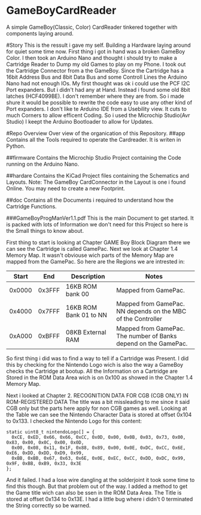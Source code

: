 # GameBoyCardReader
A simple GameBoy(Classic, Color) CardReader tinkered together with components laying around.

#Story
This is the ressult i gave my self.
Building a Hardware laying around for quiet some time now.
First thing i got in hand was a broken GameBoy Color.
I then took an Arduino Nano and thought i should try to make a Cartridge Reader to Dump my old Games to play on my Phone.
I took out the Cartridge Connector from a the GameBoy.
Since the Cartridge has a 16bit Address Bus and 8bit Data Bus and some Controll Lines the Arduino Nano had not enough IOs.
My first thought was ok i could use the PCF I2C Port expanders. But i didn't had any at Hand.
Instead i found some old 8bit latches (HCF4099BE).
I don't remember where they are from. So i made shure it would be possible to rewrite the code easy to use any other kind of Port expanders.
I don't like te Arduino IDE from a Usebility view. It cuts to much Corners to allow efficent Coding. So i used the Microchip Studio(Avr Studio)
I keept the Arduino Bootloader to allow for Updates.

#Repo Overview
Over view of the organication of this Repository.
##app
Contains all the Tools required to operate the Cardreader. It is writen in Python.

##firmware
Contains the Microchip Studio Project containing the Code running on the Arduino Nano.

##hardare
Contains the KiCad Project files containing the Schematics and Layouts.
Note: The GameBoy CardConnector in the Layout is one i found Online. You may need to create a new Footprint.

##doc
Contains all the Documents i required to understand how the Cartridge Functions.

###GameBoyProgManVer1.1.pdf
This is the  main Document to get started. It is packed with lots of Information we don't need for this Project so here is the Small things to know about.

First thing to start is looking at Chapter GAME Boy Block Diagram there we can see the Cartridge is called GamePac.
Next we look at Chapter 1.4 Memory Map.
It wasn't obviouse wich parts of the Memory Map are mapped from the GamePac.
So here are the Regions we are intrested in:

| Start  |  End   | Description            | Notes                                                           |
| ------ | ------ | ---------------------- | --------------------------------------------------------------- |
| 0x0000 | 0x3FFF | 16KB ROM bank 00       | Mapped from GamePac.                                            |
| 0x4000 | 0x7FFF | 16KB ROM Bank 01 to NN | Mapped from GamePac. NN depends on the MBC of the Controller    |
| 0xA000 | 0xBFFF | 08KB External RAM      | Mapped from GamePac. The number of Banks depend on the GamePac. |

So first thing i did was to find a way to tell if a Cartridge was Present.
I did this by checking for the Nintendo Logo wich is also the way a GameBoy checks the Cartridge at bootup.
All the Information on a Cartridge are Stored in the ROM Data Area wich is on 0x100 as showed in the Chapter 1.4 Memory Map.

Next i looked at Chapter 2. RECOGNITION DATA FOR CGB (CGB ONLY) IN ROM-REGISTERED DATA
The title was a bit missleading to me since it said CGB only but the parts here apply for non CGB games as well.
Looking at the Table we can see the Nintendo Character Data is stored at offset 0x104 to 0x133.
I checked the Nintendo Logo for this content:

```
static uint8_t nintendoLogo[] = {
  0xCE, 0xED, 0x66, 0x66, 0xCC, 0x0D, 0x00, 0x0B, 0x03, 0x73, 0x00, 0x83, 0x00, 0x0C, 0x00, 0x0D,
  0x00, 0x08, 0x11, 0x1F, 0x88, 0x89, 0x00, 0x0E, 0xDC, 0xCC, 0x6E, 0xE6, 0xDD, 0xDD, 0xD9, 0x99,
  0xBB, 0xBB, 0x67, 0x63, 0x6E, 0x0E, 0xEC, 0xCC, 0xDD, 0xDC, 0x99, 0x9F, 0xBB, 0xB9, 0x33, 0x3E
};
````

And it failed. I had a lose wire dangling at the solderjoint it took some time to find this though.
But that problem out of the way. I added a method to get the Game title wich can also be ssen in the ROM Data Area.
The Title is stored at offset 0x134 to 0x13E. I had a little bug where i didn't 0 terminated the String correctly so be warned.
